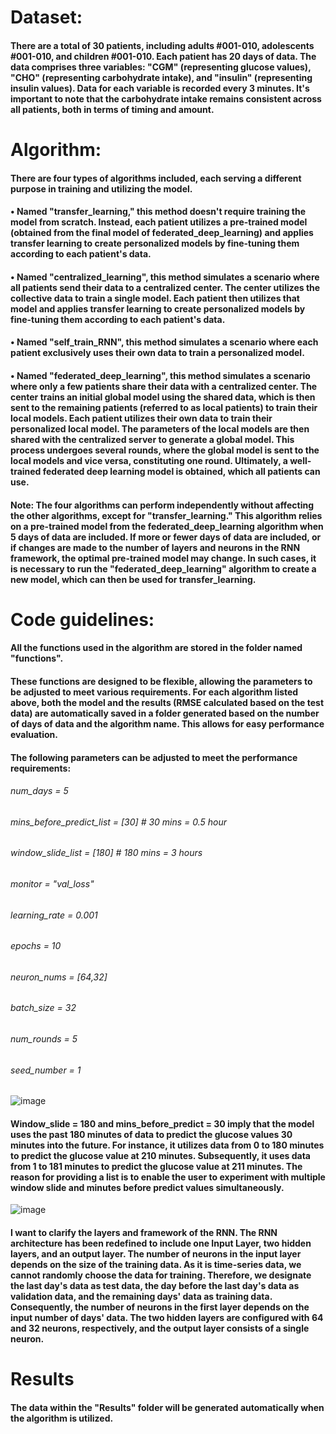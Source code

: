 # Dataset:

#### There are a total of 30 patients, including adults #001-010, adolescents #001-010, and children #001-010. Each patient has 20 days of data. The data comprises three variables: "CGM" (representing glucose values), "CHO" (representing carbohydrate intake), and "insulin" (representing insulin values). Data for each variable is recorded every 3 minutes. It's important to note that the carbohydrate intake remains consistent across all patients, both in terms of timing and amount.

# Algorithm:
#### There are four types of algorithms included, each serving a different purpose in training and utilizing the model.
#### •	Named "transfer_learning," this method doesn't require training the model from scratch. Instead, each patient utilizes a pre-trained model (obtained from the final model of federated_deep_learning) and applies transfer learning to create personalized models by fine-tuning them according to each patient's data.
#### •	Named "centralized_learning", this method simulates a scenario where all patients send their data to a centralized center. The center utilizes the collective data to train a single model. Each patient then utilizes that model and applies transfer learning to create personalized models by fine-tuning them according to each patient's data.
#### •	Named "self_train_RNN", this method simulates a scenario where each patient exclusively uses their own data to train a personalized model.
#### •	Named "federated_deep_learning", this method simulates a scenario where only a few patients share their data with a centralized center. The center trains an initial global model using the shared data, which is then sent to the remaining patients (referred to as local patients) to train their local models. Each patient utilizes their own data to train their personalized local model. The parameters of the local models are then shared with the centralized server to generate a global model. This process undergoes several rounds, where the global model is sent to the local models and vice versa, constituting one round. Ultimately, a well-trained federated deep learning model is obtained, which all patients can use.
#### Note: The four algorithms can perform independently without affecting the other algorithms, except for "transfer_learning." This algorithm relies on a pre-trained model from the federated_deep_learning algorithm when 5 days of data are included. If more or fewer days of data are included, or if changes are made to the number of layers and neurons in the RNN framework, the optimal pre-trained model may change. In such cases, it is necessary to run the "federated_deep_learning" algorithm to create a new model, which can then be used for transfer_learning.

# Code guidelines:
#### All the functions used in the algorithm are stored in the folder named "functions".
#### These functions are designed to be flexible, allowing the parameters to be adjusted to meet various requirements. For each algorithm listed above, both the model and the results (RMSE calculated based on the test data) are automatically saved in a folder generated based on the number of days of data and the algorithm name. This allows for easy performance evaluation.
#### The following parameters can be adjusted to meet the performance requirements:
###### num_days = 5
###### mins_before_predict_list = [30] # 30 mins = 0.5 hour
###### window_slide_list = [180] # 180 mins = 3 hours
###### monitor = "val_loss"
###### learning_rate = 0.001
###### epochs = 10
###### neuron_nums = [64,32]
###### batch_size = 32
###### num_rounds = 5
###### seed_number = 1
 ![image](https://github.com/xxscdyxy/Building-Research-Infrastructure-and-Workforce-in-Edge-Artificial-Intelligence/assets/71146208/2fb652ca-e9fa-4b59-85ab-911322c7b4bb)

#### Window_slide = 180 and mins_before_predict = 30 imply that the model uses the past 180 minutes of data to predict the glucose values 30 minutes into the future. For instance, it utilizes data from 0 to 180 minutes to predict the glucose value at 210 minutes. Subsequently, it uses data from 1 to 181 minutes to predict the glucose value at 211 minutes. The reason for providing a list is to enable the user to experiment with multiple window slide and minutes before predict values simultaneously.

 ![image](https://github.com/xxscdyxy/Building-Research-Infrastructure-and-Workforce-in-Edge-Artificial-Intelligence/assets/71146208/44762725-8a89-4e00-9d10-81f51d8161e2)

#### I want to clarify the layers and framework of the RNN. The RNN architecture has been redefined to include one Input Layer, two hidden layers, and an output layer. The number of neurons in the input layer depends on the size of the training data. As it is time-series data, we cannot randomly choose the data for training. Therefore, we designate the last day's data as test data, the day before the last day's data as validation data, and the remaining days' data as training data. Consequently, the number of neurons in the first layer depends on the input number of days' data. The two hidden layers are configured with 64 and 32 neurons, respectively, and the output layer consists of a single neuron.

# Results
#### The data within the "Results" folder will be generated automatically when the algorithm is utilized.
